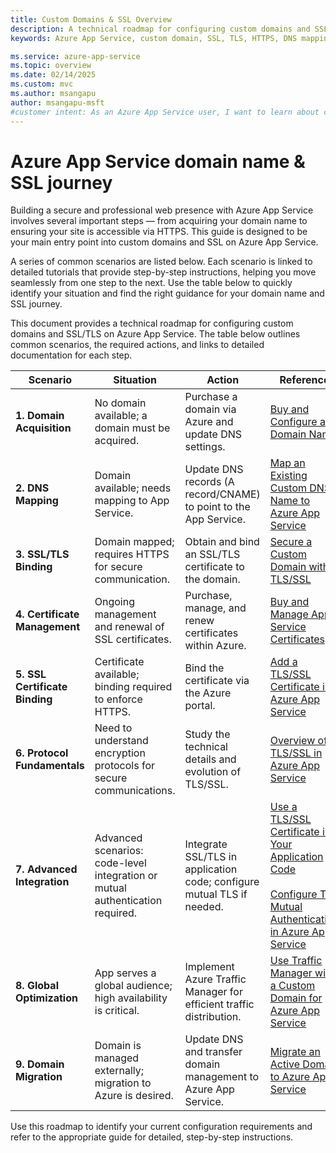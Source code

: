 ```yaml
---
title: Custom Domains & SSL Overview
description: A technical roadmap for configuring custom domains and SSL/TLS in Azure App Service. Covers domain purchase, DNS mapping, certificate binding, and advanced security configurations.
keywords: Azure App Service, custom domain, SSL, TLS, HTTPS, DNS mapping, certificate binding, security configuration

ms.service: azure-app-service
ms.topic: overview
ms.date: 02/14/2025
ms.custom: mvc
ms.author: msangapu
author: msangapu-msft
#customer intent: As an Azure App Service user, I want to learn about custom domains and SSL, so I can configure it for my own apps.
---
```


# Azure App Service domain name & SSL journey

Building a secure and professional web presence with Azure App Service involves several important steps — from acquiring your domain name to ensuring your site is accessible via HTTPS. This guide is designed to be your main entry point into custom domains and SSL on Azure App Service.

A series of common scenarios are listed below. Each scenario is linked to detailed tutorials that provide step-by-step instructions, helping you move seamlessly from one step to the next. Use the table below to quickly identify your situation and find the right guidance for your domain name and SSL journey.

This document provides a technical roadmap for configuring custom domains and SSL/TLS on Azure App Service. The table below outlines common scenarios, the required actions, and links to detailed documentation for each step.

| **Scenario** | **Situation** | **Action** | **Reference** |
|--------------|---------------|------------|---------------|
| **1. Domain Acquisition** | No domain available; a domain must be acquired. | Purchase a domain via Azure and update DNS settings. | [Buy and Configure a Domain Name](https://learn.microsoft.com/en-us/azure/app-service/manage-custom-dns-buy-domain) |
| **2. DNS Mapping** | Domain available; needs mapping to App Service. | Update DNS records (A record/CNAME) to point to the App Service. | [Map an Existing Custom DNS Name to Azure App Service](https://learn.microsoft.com/en-us/azure/app-service/app-service-web-tutorial-custom-domain?tabs=root%2Cazurecli) |
| **3. SSL/TLS Binding** | Domain mapped; requires HTTPS for secure communication. | Obtain and bind an SSL/TLS certificate to the domain. | [Secure a Custom Domain with TLS/SSL](https://learn.microsoft.com/en-us/azure/app-service/tutorial-secure-domain-certificate) |
| **4. Certificate Management** | Ongoing management and renewal of SSL certificates. | Purchase, manage, and renew certificates within Azure. | [Buy and Manage App Service Certificates](https://learn.microsoft.com/en-us/azure/app-service/configure-ssl-certificate?tabs=apex%2CRBAC) |
| **5. SSL Certificate Binding** | Certificate available; binding required to enforce HTTPS. | Bind the certificate via the Azure portal. | [Add a TLS/SSL Certificate in Azure App Service](https://learn.microsoft.com/en-us/azure/app-service/configure-ssl-bindings) |
| **6. Protocol Fundamentals** | Need to understand encryption protocols for secure communications. | Study the technical details and evolution of TLS/SSL. | [Overview of TLS/SSL in Azure App Service](https://learn.microsoft.com/en-us/azure/app-service/overview-tls) |
| **7. Advanced Integration** | Advanced scenarios: code-level integration or mutual authentication required. | Integrate SSL/TLS in application code; configure mutual TLS if needed. | [Use a TLS/SSL Certificate in Your Application Code](https://learn.microsoft.com/en-us/azure/app-service/configure-ssl-certificate-in-code?tabs=linux) <br><br> [Configure TLS Mutual Authentication in Azure App Service](https://learn.microsoft.com/en-us/azure/app-service/app-service-web-configure-tls-mutual-auth?tabs=azureportal%2Cflask) |
| **8. Global Optimization** | App serves a global audience; high availability is critical. | Implement Azure Traffic Manager for efficient traffic distribution. | [Use Traffic Manager with a Custom Domain for Azure App Service](https://learn.microsoft.com/en-us/azure/app-service/configure-domain-traffic-manager) |
| **9. Domain Migration** | Domain is managed externally; migration to Azure is desired. | Update DNS and transfer domain management to Azure App Service. | [Migrate an Active Domain to Azure App Service](https://learn.microsoft.com/en-us/azure/app-service/manage-custom-dns-migrate-domain) |

Use this roadmap to identify your current configuration requirements and refer to the appropriate guide for detailed, step-by-step instructions.
